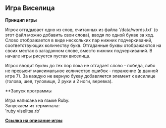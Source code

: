 ## Игра Виселица

**Принцип игры**

Игрок отгадывает одно из слов, считанных из файла '/data/words.txt' (в этот файл можно добавить свои слова), вводя по одной букве за ход.
Слово отображается в виде нескольких пар нижних подчеркиваний, соответствующих количеству букв.
Отгаданные буквы отображаются на своих местах в загаданном слове, вместо нижних подчеркиваний.
В начале игры рисуется пустая виселица.

Игрок вводит буквы до тех пор пока не отгадает слово - победа, либо не превысит максимальное количество ошибок - поражение (в данной игре 7).
За каждую не верную букву добавляется элемент к висилице (голова, шея, туловище, 2 руки и 2 ноги, веревка).

**Запуск программы

Игра написана на языке Ruby.<br>
Запускаем из терминала:<br>
'ruby viselitsa.rb'

[**Ссылка на описание игры**](https://ru.wikipedia.org/wiki/%D0%92%D0%B8%D1%81%D0%B5%D0%BB%D0%B8%D1%86%D0%B0_(%D0%B8%D0%B3%D1%80%D0%B0))

